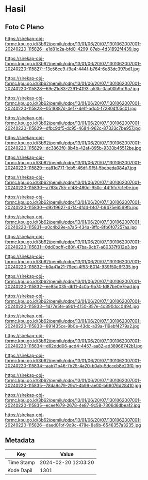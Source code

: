 # Hasil

## Foto C Plano

https://sirekap-obj-formc.kpu.go.id/3b62/pemilu/pdpr/13/01/06/20/07/1301062007001-20240220-115826--e1d81c2a-bfd0-4299-87eb-4d31892f4439.jpg

https://sirekap-obj-formc.kpu.go.id/3b62/pemilu/pdpr/13/01/06/20/07/1301062007001-20240220-115827--13e56ce9-f9a4-444f-b764-6e83dc397bd1.jpg

https://sirekap-obj-formc.kpu.go.id/3b62/pemilu/pdpr/13/01/06/20/07/1301062007001-20240220-115828--69e21c83-2291-4193-a53b-0aa00b9bf9a7.jpg

https://sirekap-obj-formc.kpu.go.id/3b62/pemilu/pdpr/13/01/06/20/07/1301062007001-20240220-115828--0518887d-4ef7-4e1f-adc4-f72804f05c01.jpg

https://sirekap-obj-formc.kpu.go.id/3b62/pemilu/pdpr/13/01/06/20/07/1301062007001-20240220-115829--dfbc9df5-dc95-4684-962c-87333c7be957.jpg

https://sirekap-obj-formc.kpu.go.id/3b62/pemilu/pdpr/13/01/06/20/07/1301062007001-20240220-115829--dc3863f0-8b4b-42af-895b-9330b45512be.jpg

https://sirekap-obj-formc.kpu.go.id/3b62/pemilu/pdpr/13/01/06/20/07/1301062007001-20240220-115829--ca81d771-1cb5-46df-9f5f-5bcbeda084a7.jpg

https://sirekap-obj-formc.kpu.go.id/3b62/pemilu/pdpr/13/01/06/20/07/1301062007001-20240220-115830--a763d755-cf48-460d-950c-44f5fc7c1e0e.jpg

https://sirekap-obj-formc.kpu.go.id/3b62/pemilu/pdpr/13/01/06/20/07/1301062007001-20240220-115830--d92f9627-47f4-4fd4-bfd7-b6475e6569fb.jpg

https://sirekap-obj-formc.kpu.go.id/3b62/pemilu/pdpr/13/01/06/20/07/1301062007001-20240220-115831--a0c4b29e-a7a5-434a-8ffc-8fb6f07257aa.jpg

https://sirekap-obj-formc.kpu.go.id/3b62/pemilu/pdpr/13/01/06/20/07/1301062007001-20240220-115831--0dd0bcff-c80f-47ba-9cb7-a80337f012e3.jpg

https://sirekap-obj-formc.kpu.go.id/3b62/pemilu/pdpr/13/01/06/20/07/1301062007001-20240220-115832--b0a41a21-79ed-4f53-8014-939f50c6f335.jpg

https://sirekap-obj-formc.kpu.go.id/3b62/pemilu/pdpr/13/01/06/20/07/1301062007001-20240220-115832--ee85d035-db11-4c0a-9a74-fd87be0e7ead.jpg

https://sirekap-obj-formc.kpu.go.id/3b62/pemilu/pdpr/13/01/06/20/07/1301062007001-20240220-115833--1d77e5fe-a9b1-4150-857e-4c390dcc0494.jpg

https://sirekap-obj-formc.kpu.go.id/3b62/pemilu/pdpr/13/01/06/20/07/1301062007001-20240220-115833--891435ce-9b0e-43dc-a39a-119ebf4279a2.jpg

https://sirekap-obj-formc.kpu.go.id/3b62/pemilu/pdpr/13/01/06/20/07/1301062007001-20240220-115834--d62ddd06-acd4-4457-aa82-ad38966742b1.jpg

https://sirekap-obj-formc.kpu.go.id/3b62/pemilu/pdpr/13/01/06/20/07/1301062007001-20240220-115834--aab71b46-7b25-4a20-b0ab-5dcccb8e23f0.jpg

https://sirekap-obj-formc.kpu.go.id/3b62/pemilu/pdpr/13/01/06/20/07/1301062007001-20240220-115835--78da9c79-29c1-4b99-ae00-b69076d28410.jpg

https://sirekap-obj-formc.kpu.go.id/3b62/pemilu/pdpr/13/01/06/20/07/1301062007001-20240220-115835--eceef679-2678-4e87-9c58-7306d6dbeaf2.jpg

https://sirekap-obj-formc.kpu.go.id/3b62/pemilu/pdpr/13/01/06/20/07/1301062007001-20240220-115826--daed01bf-9d9c-478e-8e9b-6548357a3235.jpg


## Metadata

| Key        | Value               |
| ---------- | ------------------- |
| Time Stamp | 2024-02-20 12:03:20 |
| Kode Dapil | 1301                |



